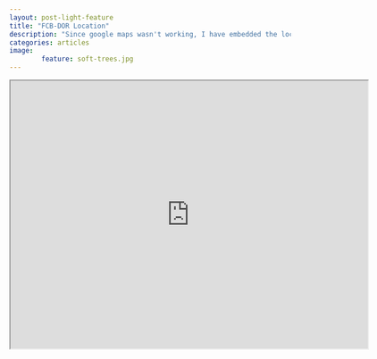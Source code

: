 ```yaml
---
layout: post-light-feature
title: "FCB-DOR Location"
description: "Since google maps wasn't working, I have embedded the location to FCB-DOR on my website"
categories: articles
image: 
        feature: soft-trees.jpg
---
```


<iframe src="https://www.google.com/maps/d/embed?mid=1gfmUq48aFRJ1cPQ7EL6y1IxcM6o" width="640" height="480"></iframe>